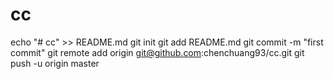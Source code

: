 # cc


echo "# cc" >> README.md
git init
git add README.md
git commit -m "first commit"
git remote add origin git@github.com:chenchuang93/cc.git
git push -u origin master